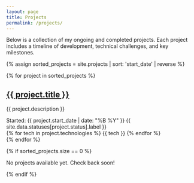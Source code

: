 ```yaml
---
layout: page
title: Projects
permalink: /projects/
---
```


Below is a collection of my ongoing and completed projects. Each project includes a timeline of development, technical challenges, and key milestones.

{% assign sorted_projects = site.projects | sort: 'start_date' | reverse %}

<div class="projects-grid">
  {% for project in sorted_projects %}
    <div class="project-card">
      <h2><a href="{{ project.url }}">{{ project.title }}</a></h2>
      <p>{{ project.description }}</p>
      <div class="project-meta">
        <span class="project-date">Started: {{ project.start_date | date: "%B %Y" }}</span>
        <span class="project-status {{ project.status }}">{{ site.data.statuses[project.status].label }}</span>
      </div>
      <div class="project-technologies">
        {% for tech in project.technologies %}
          <span class="tech-badge">{{ tech }}</span>
        {% endfor %}
      </div>
    </div>
  {% endfor %}
</div>

{% if sorted_projects.size == 0 %}
<p>No projects available yet. Check back soon!</p>
{% endif %} 